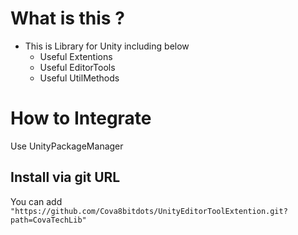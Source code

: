 # What is this ?
- This is Library for Unity including below
    - Useful Extentions
    - Useful EditorTools
    - Useful UtilMethods

# How to Integrate
Use UnityPackageManager

## Install via git URL
You can add `"https://github.com/Cova8bitdots/UnityEditorToolExtention.git?path=CovaTechLib"`
